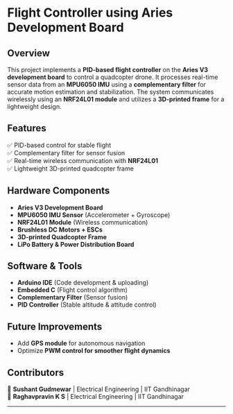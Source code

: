 
# **Flight Controller using Aries Development Board**  

## **Overview**  
This project implements a **PID-based flight controller** on the **Aries V3 development board** to control a quadcopter drone. It processes real-time sensor data from an **MPU6050 IMU** using a **complementary filter** for accurate motion estimation and stabilization. The system communicates wirelessly using an **NRF24L01 module** and utilizes a **3D-printed frame** for a lightweight design.  

## **Features**  
✅ PID-based control for stable flight  
✅ Complementary filter for sensor fusion  
✅ Real-time wireless communication with **NRF24L01**  
✅ Lightweight 3D-printed quadcopter frame  


## **Hardware Components**  
- **Aries V3 Development Board**  
- **MPU6050 IMU Sensor** (Accelerometer + Gyroscope)  
- **NRF24L01 Module** (Wireless communication)  
- **Brushless DC Motors + ESCs**  
- **3D-printed Quadcopter Frame**  
- **LiPo Battery & Power Distribution Board**  

## **Software & Tools**  
- **Arduino IDE** (Code development & uploading)  
- **Embedded C** (Flight control algorithm)  
- **Complementary Filter** (Sensor fusion)  
- **PID Controller** (Stable altitude & attitude control)  


## **Future Improvements**    
- Add **GPS module** for autonomous navigation  
- Optimize **PWM control for smoother flight dynamics**  

## **Contributors**  
👤 **Sushant Gudmewar** | Electrical Engineering | IIT Gandhinagar   
👤 **Raghavpravin K S** | Electrical Engineering | IIT Gandhinagar

---

